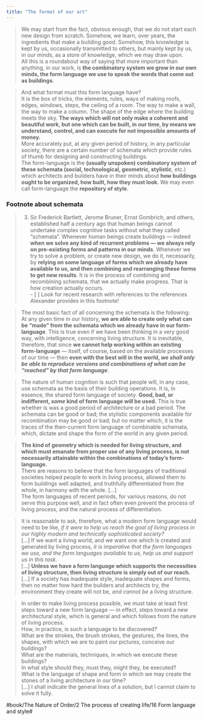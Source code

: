 ```yaml
---
title: "The format of our art"
---
```


> We may start from the fact, obvious enough, that we do not start each new design from scratch. Somehow, we learn, over years, the ingredients that make a building good. Somehow, this knowledge is kept by us, occasionally transmitted to others, but mainly kept by us, in our minds, as a store of knowledge, which we may draw upon.  
> All this is a roundabout way of saying that more important than anything, in our work, is **the combinatory system we grow in our own minds, the form language we use to speak the words that come out as buildings**.  

> And what format must this form language have?  
> It is the box of tricks, the elements, rules, ways of making roofs, edges, windows, steps, the ceiling of a room. The way to make a wall, the way to make a column. The shape of the edge where the building meets the sky. **The ways which will not only make a coherent and beautiful work, but one which can be built, in our time, by means we understand, control, and can execute for not impossible amounts of money.**  
> More accurately put, at any given period of history, in any particular society, there are a certain number of schemata which provide rules of thumb for designing and constructing buildings.  
> The form-language is the **(usually unspoken) combinatory system of these schemata (social, technological, geometric, stylistic**, etc.) which architects and builders have in their minds about **how buildings ought to be organized, how built, how they must look**. We may even call form-language the **repository of style**.  

### Footnote about schemata
> 3. Sir Frederick Bartlett, Jerome Bruner, Ernst Gombrich, and others, established half a century ago that human beings cannot undertake complex cognitive tasks without what they called “schemata”. Whenever human beings create buildings — indeed **when we solve any kind of recurrent problems — we always rely on pre-existing forms and patterns in our minds**. Whenever we try to solve a problem, or create new design, we do it, necessarily, by **relying on some language of forms which we already have available to us, and then combining and rearranging these forms to get new results**. It is in the process of combining and recombining schemata, that we actually make progress. That is how creation actually occurs.  
	- [ ] Look for recent research with references to the references Alexander provides in this footnote!

> The most basic fact of all concerning the schemata is the following: At any given time in our history, **we are able to create only what can be “made” from the schemata which we already have in our form-language**. This is true even if we have been thinking in a very good way, with intelligence, concerning living structure. It is inevitable, therefore, that since **we cannot help working within an existing form-language** — itself, of course, based on the available processes of our time — then **even with the best will in the world, *we shall only be able to reproduce versions and combinations of what can be “reached” by that form language***.  

> The nature of human cognition is such that people will, in any case, use schemata as the basis of their building operations. It is, in essence, the shared form language of society. **Good, bad, or indifferent, *some* kind of form language *will* be used.** This is true whether is was a good period of architecture or a bad period. The schemata can be good or bad; the stylistic components available for recombination may be good or bad; but no matter which, it is the traces of the then-current form language of combinable schemata, which, dictate and shape the form of the world in any given period.  

> **The kind of geometry which is needed for living structure, and which must emanate from proper use of any living process, is not necessarily attainable within the combinations of today’s form-language.**  
> There are reasons to believe that the form languages of traditional societies helped people to work in living process, allowed them to form buildings well adapted, and truthfully differentiated from the whole, in harmony with the whole. […]  
> The form languages of recent periods, for various reasons, do not serve this purpose well, and in fact often even prevent the process of living process, and the natural process of differentiation.  

> It is reasonable to ask, therefore, what a modern form language would need to be like, *if it were to help us reach the goal of living process in our highly modern and technically sophisticated society?*  
> […] If we want a living world, and we want one which is created and generated by living process, *it is imperative that the form languages we use, and the form languages available to us, help us and support us in this task*.  
> […] **Unless we have a form language which supports the necessities of living structure, then living structure is simply out of our reach.** […] If a society has inadequate style, inadequate shapes and forms, then no matter how hard the builders and architects try, the environment they create will not be, *and cannot be* a living structure.  

> In order to make living process possible, we must take at least first steps toward a new form language — in effect, steps toward a new architectural style, which is general and which follows from the nature of living process.   
> How, in practice, is such a language to be discovered?  
> What are the strokes, the brush strokes, the gestures, the lines, the shapes, with which we are to paint our pictures, conceive our buildings?  
> What are the materials, techniques, in which we execute these buildings?  
> In what style should they, must they, might they, be executed?  
> What is the language of shape and form in which we may create the stones of a living architecture in our time?  
> […] I shall indicate the general lines of a solution, but I cannot claim to solve it fully.  

#book/The Nature of Order/2 The process of creating life/16 Form language and style#